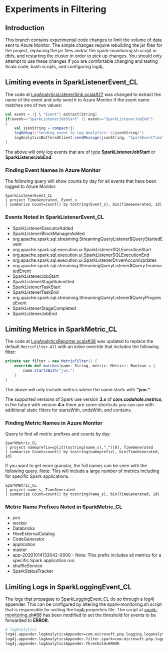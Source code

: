 # Experiments in Filtering

## Introduction

This branch contains experimental code changes to limit the volume of data sent to Azure Monitor. The simple changes require rebuilding the jar files for the project, replacing the jar files and/or the spark-monitoring.sh script in dbfs, and restarting the cluster in order to pick up changes.  You should only attempt to use these changes if you are comfortable changing and testing Scala code, bash scripts, and configuring log4j.

## Limiting events in SparkListenerEvent_CL

The code at [LogAnalyticsListenerSink.scala#27](src/spark-listeners-loganalytics/src/main/scala/org/apache/spark/listeners/sink/loganalytics/LogAnalyticsListenerSink.scala#27) was changed to extract the name of the event and only send it to Azure Monitor if the event name matches one of two values:

```scala
val event = (j \ "Event").extract[String]
if(event=="SparkListenerJobStart" || event=="SparkListenerJobEnd")
{
    val jsonString = compact(j)
    logDebug(s"Sending event to Log Analytics: ${jsonString}")
    logAnalyticsBufferedClient.sendMessage(jsonString, "SparkEventTime")
}
```

The above will only log events that are of type **SparkListenerJobStart** or **SparkListenerJobEnd**.

### Finding Event Names in Azure Monitor

The following query will show counts by day for all events that have been logged to Azure Monitor:
```kusto
SparkListenerEvent_CL
| project TimeGenerated, Event_s
| summarize Count=count() by tostring(Event_s), bin(TimeGenerated, 1d)
```

### Events Noted in SparkListenerEvent_CL

* SparkListenerExecutorAdded
* SparkListenerBlockManagerAdded
* org.apache.spark.sql.streaming.StreamingQueryListener$QueryStartedEvent
* org.apache.spark.sql.execution.ui.SparkListenerSQLExecutionStart
* org.apache.spark.sql.execution.ui.SparkListenerSQLExecutionEnd
* org.apache.spark.sql.execution.ui.SparkListenerDriverAccumUpdates
* org.apache.spark.sql.streaming.StreamingQueryListener$QueryTerminatedEvent
* SparkListenerJobStart
* SparkListenerStageSubmitted
* SparkListenerTaskStart
* SparkListenerTaskEnd
* org.apache.spark.sql.streaming.StreamingQueryListener$QueryProgressEvent
* SparkListenerStageCompleted
* SparkListenerJobEnd

## Limiting Metrics in SparkMetric_CL

The code at [LogAnalyticsReporter.scala#38](src/spark-listeners-loganalytics/src/main/scala/org/apache/spark/metrics/sink/loganalytics/LogAnalyticsReporter.scala#38) was updated to replace the default `MetricFilter.All` with an inline override that includes the following filter:

```scala
private var filter = new MetricFilter() {
    override def matches(name: String, metric: Metric): Boolean = {
        name.startsWith("jvm.")
    }
}
```

The above will only include metrics where the name starts with **"jvm."**.

The supported versions of Spark use version **3.x** of ***com.codahale.metrics***, in the future with version **4.x** there are some shortcuts you can use with additional static filters for startsWith, endsWith, and contains.

### Finding Metric Names in Azure Monitor

Query to find all metric prefixes and counts by day:

```kusto
SparkMetric_CL
| project nameprefix=split(tostring(name_s),".")[0], TimeGenerated
| summarize Count=count() by tostring(nameprefix), bin(TimeGenerated, 1d)
```
If you want to get more granular, the full names can be seen with the following query. Note: This will include a large number of metrics including for specific Spark applications.

```kusto
SparkMetric_CL
| project name_s, TimeGenerated
| summarize Count=count() by tostring(name_s), bin(TimeGenerated, 1d)
```

### Metric Name Prefixes Noted in SparkMetric_CL

* jvm
* worker
* Databricks
* HiveExternalCatalog
* CodeGenerator
* application
* master
* app-20201014133042-0000 - Note: This prefix includes all metrics for a specific Spark application run.
* shuffleService
* SparkStatusTracker

## Limiting Logs in SparkLoggingEvent_CL

The logs that propagate to SparkLoggingEvent_CL do so through a log4j appender.  This can be configured by altering the spark-monitoring.sh script that is responsible for writing the log4j.properties file. The script at [spark-monitoring.sh#88](src/spark-listeners/scripts/spark-monitoring.sh#88) has been modified to set the threshold for events to be forwarded to **ERROR**.

```bash
# logAnalytics
log4j.appender.logAnalyticsAppender=com.microsoft.pnp.logging.loganalytics.LogAnalyticsAppender
log4j.appender.logAnalyticsAppender.filter.spark=com.microsoft.pnp.logging.SparkPropertyEnricher
log4j.appender.logAnalyticsAppender.Threshold=ERROR
```
